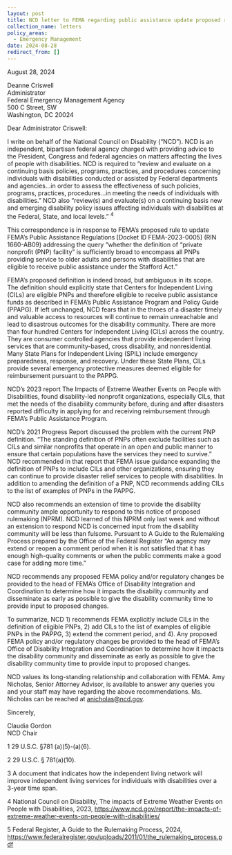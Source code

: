 ```yaml
---
layout: post
title: NCD letter to FEMA regarding public assistance update proposed rule
collection_name: letters
policy_areas:
  - Emergency Management
date: 2024-08-28
redirect_from: []
---
```

August 28, 2024 

Deanne Criswell\
Administrator\
Federal Emergency Management Agency\
500 C Street, SW\
Washington, DC 20024

Dear Administrator Criswell:

I write on behalf of the National Council on Disability (“NCD”). NCD is an independent, bipartisan federal agency charged with providing advice to the President, Congress and federal agencies on matters affecting the lives of people with disabilities. NCD is required to “review and evaluate on a continuing basis policies, programs, practices, and procedures concerning individuals with disabilities conducted or assisted by Federal departments and agencies…in order to assess the effectiveness of such policies, programs, practices, procedures…in meeting the needs of individuals with disabilities.”  NCD also “review(s) and evaluate(s) on a continuing basis new and emerging disability policy issues affecting individuals with disabilities at the Federal, State, and local levels.” <sup>4</sup>   

This correspondence is in response to FEMA’s proposed rule to update FEMA’s Public Assistance Regulations \[Docket ID FEMA-2023-0005] (RIN 1660-AB09)  addressing the query “whether the definition of “private nonprofit (PNP) facility” is sufficiently broad to encompass all PNPs providing service to older adults and persons with disabilities that are eligible to receive public assistance under the Stafford Act.”

FEMA’s proposed definition is indeed broad, but ambiguous in its scope. The definition should explicitly state that Centers for Independent Living (CILs) are eligible PNPs and therefore eligible to receive public assistance funds as described in FEMA’s Public Assistance Program and Policy Guide (PPAPG). If left unchanged, NCD fears that in the throes of a disaster timely and valuable access to resources will continue to remain unreachable and lead to disastrous outcomes for the disability community. There are more than four hundred Centers for Independent Living (CILs) across the country. They are consumer controlled agencies that provide independent living services that are community-based, cross disability, and nonresidential. Many State Plans for Independent Living (SPIL)  include emergency preparedness, response, and recovery. Under these State Plans, CILs provide several emergency protective measures deemed eligible for reimbursement pursuant to the PAPPG.

NCD’s 2023 report The Impacts of Extreme Weather Events on People with Disabilities, found disability-led nonprofit organizations, especially CILs, that met the needs of the disability community before, during and after disasters reported difficulty in applying for and receiving reimbursement through FEMA’s Public Assistance Program.  

NCD’s 2021 Progress Report discussed the problem with the current PNP definition. “The standing definition of PNPs often exclude facilities such as CILs and similar nonprofits that operate in an open and public manner to ensure that certain populations have the services they need to survive.” NCD recommended in that report that FEMA  issue guidance expanding the definition of PNPs to include CILs and other organizations, ensuring they can continue to provide disaster relief services to people with disabilities. In addition to amending the definition of a PNP, NCD recommends adding CILs to the list of examples of PNPs in the PAPPG.

NCD also recommends an extension of time to provide the disability community ample opportunity to respond to this notice of proposed rulemaking (NPRM). NCD learned of this NPRM only last week and without an extension to respond NCD is concerned input from the disability community will be less than fulsome. Pursuant to A Guide to the Rulemaking Process prepared by the Office of the Federal Register “An agency may extend or reopen a comment period when it is not satisfied that it has enough high-quality comments or when the public comments make a good case for adding more time.”  

NCD recommends any proposed FEMA policy and/or regulatory changes be provided to the head of FEMA’s Office of Disability Integration and Coordination to determine how it impacts the disability community and disseminate as early as possible to give the disability community time to provide input to proposed changes. 

To summarize, NCD 1) recommends FEMA explicitly include CILs in the definition of eligible PNPs, 2) add CILs to the list of examples of eligible PNPs in the PAPPG, 3) extend the comment period, and 4). Any proposed FEMA policy and/or regulatory changes be provided to the head of FEMA’s Office of Disability Integration and Coordination to determine how it impacts the disability community and disseminate as early as possible to give the disability community time to provide input to proposed changes. 

NCD values its long-standing relationship and collaboration with FEMA. Amy Nicholas, Senior Attorney Advisor, is available to answer any queries you and your staff may have regarding the above recommendations. Ms. Nicholas can be reached at anicholas@ncd.gov.

Sincerely,

Claudia Gordon\
NCD Chair



1   29 U.S.C. §781 (a)(5)-(a)(6). 

2  29 U.S.C. § 781(a)(10).

3  A document that indicates how the independent living network will improve independent living services for individuals with disabilities over a 3-year time span.

4  National Council on Disability, The impacts of Extreme Weather Events on People with Disabilities, 2023, https://www.ncd.gov/report/the-impacts-of-extreme-weather-events-on-people-with-disabilities/

5  Federal Register, A Guide to the Rulemaking Process, 2024, https://www.federalregister.gov/uploads/2011/01/the_rulemaking_process.pdf
